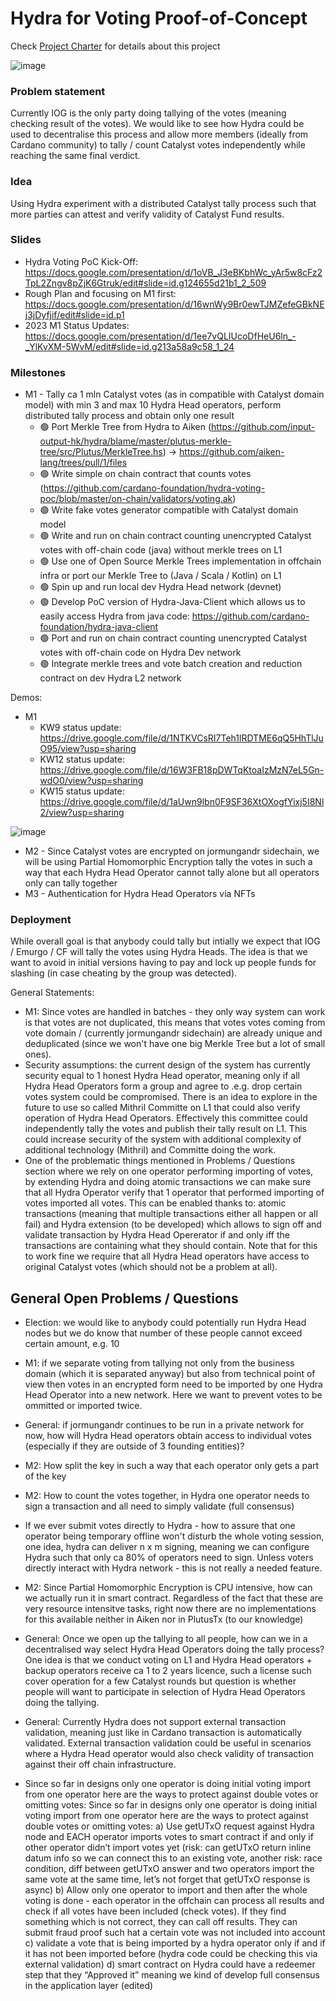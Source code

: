 # Hydra for Voting Proof-of-Concept

Check [Project Charter](./docs/project-charter.md) for details about this project

![image](https://user-images.githubusercontent.com/335933/219307601-7c5fc745-c19e-489b-a63e-586fd8ee8e8d.png)

### Problem statement
Currently IOG is the only party doing tallying of the votes (meaning checking result of the votes). We would like to see how Hydra could be used to decentralise this process and allow more members (ideally from Cardano community) to tally / count Catalyst votes independently while reaching the same final verdict.

### Idea
Using Hydra experiment with a distributed Catalyst tally process such that more parties can attest and verify validity of Catalyst Fund results.

### Slides
- Hydra Voting PoC Kick-Off: https://docs.google.com/presentation/d/1oVB_J3eBKbhWc_yAr5w8cFz2TpL2Zngv8pZjK6Gtruk/edit#slide=id.g124655d21b1_2_509
- Rough Plan and focusing on M1 first: https://docs.google.com/presentation/d/16wnWy9Br0ewTJMZefeGBkNEj3jDyfjif/edit#slide=id.p1
- 2023 M1 Status Updates: https://docs.google.com/presentation/d/1ee7vQLIUcoDfHeU6ln_-_YlKvXM-5WvM/edit#slide=id.g213a58a9c58_1_24

### Milestones
- M1 - Tally ca 1 mln Catalyst votes (as in compatible with Catalyst domain model) with min 3 and max 10 Hydra Head operators, perform distributed tally process and obtain only one result
    - 🟢 Port Merkle Tree from Hydra to Aiken (https://github.com/input-output-hk/hydra/blame/master/plutus-merkle-tree/src/Plutus/MerkleTree.hs) -> https://github.com/aiken-lang/trees/pull/1/files
    - 🟢 Write simple on chain contract that counts votes (https://github.com/cardano-foundation/hydra-voting-poc/blob/master/on-chain/validators/voting.ak) 
    - 🟢 Write fake votes generator compatible with Catalyst domain model
    - 🟢 Write and run on chain contract counting unencrypted Catalyst votes with off-chain code (java) without merkle trees on L1
    - 🟢 Use one of Open Source Merkle Trees implementation in offchain infra or port our Merkle Tree to (Java / Scala / Kotlin) on L1
    - 🟢 Spin up and run local dev Hydra Head network (devnet)
    - 🟢 Develop PoC version of Hydra-Java-Client which allows us to easily access Hydra from java code: https://github.com/cardano-foundation/hydra-java-client
    - 🟢 Port and run on chain contract counting unencrypted Catalyst votes with off-chain code on Hydra Dev network
    - 🟢 Integrate merkle trees and vote batch creation and reduction contract on dev Hydra L2 network

Demos:
 - M1 
   - KW9 status update: https://drive.google.com/file/d/1NTKVCsRI7Teh1lRDTME6qQ5HhTlJuO95/view?usp=sharing
   - KW12 status update: https://drive.google.com/file/d/16W3FB18pDWTqKtoaIzMzN7eL5Gn-wdO0/view?usp=sharing
   - KW15 status update: https://drive.google.com/file/d/1aUwn9lbn0F9SF36XtOXogfYixj5I8Nl2/view?usp=sharing
      
![image](https://user-images.githubusercontent.com/335933/219307471-2b9a367c-2586-4fe5-92a7-97e582f35c12.png)

- M2 - Since Catalyst votes are encrypted on jormungandr sidechain, we will be using Partial Homomorphic Encryption tally the votes in such a way that each Hydra Head Operator cannot tally alone but all operators only can tally together
- M3 - Authentication for Hydra Head Operators via NFTs

### Deployment
While overall goal is that anybody could tally but intially we expect that IOG / Emurgo / CF will tally the votes using Hydra Heads. The idea is that we want to avoid in initial versions having to pay and lock up people funds for slashing (in case cheating by the group was detected).

General Statements:
- M1: Since votes are handled in batches - they only way system can work is that votes are not duplicated, this means that votes votes coming from vote domain / (currently jormungandr sidechain) are already unique and deduplicated (since we won't have one big Merkle Tree but a lot of small ones).
- Security assumptions: the current design of the system has currently security equal to 1 honest Hydra Head operator, meaning only if all Hydra Head Operators form a group and agree to .e.g. drop certain votes system could be compromised. There is an idea to explore in the future to use so called Mithril Committe on L1 that could also verify operation of Hydra Head Operators. Effectively this committee could independently tally the votes and publish their tally result on L1. This could increase security of the system with additional complexity of additional technology (Mithril) and Committe doing the work.
- One of the problematic things mentioned in Problems / Questions section where we rely on one operator performing importing of votes, by extending Hydra and doing atomic transactions we can make sure that all Hydra Operator verify that 1 operator that performed importing of votes imported all votes. This can be enabled thanks to: atomic transactions (meaning that multiple transactions either all happen or all fail) and Hydra extension (to be developed) which allows to sign off and validate transaction by Hydra Head Opererator if and only iff the transactions are containing what they should contain. Note that for this to work fine we require that all Hydra Head operators have access to original Catalyst votes (which should not be a problem at all).

## General Open Problems / Questions
- Election: we would like to anybody could potentially run Hydra Head nodes but we do know that number of these people cannot exceed certain amount, e.g. 10
- M1: if we separate voting from tallying not only from the business domain (which it is separated anyway) but also from technical point of view then votes in an encrypted form need to be imported by one Hydra Head Operator into a new network. Here we want to prevent votes to be ommitted or imported twice.
- General: if jormungandr continues to be run in a private network for now, how will Hydra Head operators obtain access to individual votes (especially if they are outside of 3 founding entities)?

- M2: How split the key in such a way that each operator only gets a part of the key
- M2: How to count the votes together, in Hydra one operator needs to sign a transaction and all need to simply validate (full consensus)
- If we ever submit votes directly to Hydra - how to assure that one operator being temporary offline won't disturb the whole voting session, one idea, hydra can deliver n x m signing, meaning we can configure Hydra such that only ca 80% of operators need to sign. Unless voters directly interact with Hydra network - this is not really a needed feature.
- M2: Since Partial Homomorphic Encryption is CPU intensive, how can we actually run it in smart contract. Regardless of the fact that these are very resource intensitve tasks, right now there are no implementations for this available neither in Aiken nor in PlutusTx (to our knowledge)
- General: Once we open up the tallying to all people, how can we in a decentralised way select Hydra Head Operators doing the tally process? One idea is that we conduct voting on L1 and Hydra Head operators + backup operators receive ca 1 to 2 years licence, such a license such cover operation for a few Catalyst rounds but question is whether people will want to participate in selection of Hydra Head Operators doing the tallying.
- General: Currently Hydra does not support external transaction validation, meaning just like in Cardano transaction is automatically validated. External transaction validation could be useful in scenarios where a Hydra Head operator would also check validity of transaction against their off chain infrastructure.
- Since so far in designs only one operator is doing initial voting import from one operator here are the ways to protect against double votes or omitting votes:
Since so far in designs only one operator is doing initial voting import from one operator here are the ways to protect against double votes or omitting votes:
  a) Use getUTxO request against Hydra node and EACH operator imports votes to smart contract if and only if other operator didn’t import votes yet (risk: can getUTxO return inline datum info so we can connect this to an existing vote, another risk: race condition, diff between getUTxO answer and two operators import the same vote at the same time, let’s not forget that getUTxO response is async)
  b) Allow only one operator to import and then after the whole voting is done - each operator in the offchain can process all results and check if all votes have been included (check votes). If they find something which is not correct, they can call off results. They can submit fraud proof such hat a certain vote was not included into account
  c) validate a vote that is being imported by a hydra operator only if and if it has not been imported before (hydra code could be checking this via external validation)
  d) smart contract on Hydra could have a redeemer step that they “Approved it” meaning we kind of develop full consensus in the application layer (edited) 
